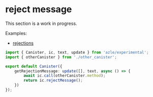 # reject message

This section is a work in progress.

Examples:

- [rejections](https://github.com/demergent-labs/azle/tree/main/examples/rejections)

```typescript
import { Canister, ic, text, update } from 'azle/experimental';
import { otherCanister } from './other_canister';

export default Canister({
    getRejectionMessage: update([], text, async () => {
        await ic.call(otherCanister.method);
        return ic.rejectMessage();
    })
});
```

